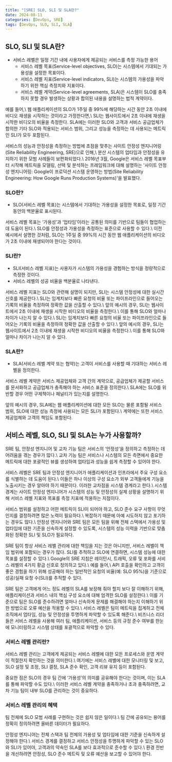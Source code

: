 ```yaml
---
title: "[SRE] SLO, SLI 및 SLA란?"
date: 2024-08-11
categories: [DevOps, SRE]
tags: [DevOps, SLO, SLI, SLA]
---
```


## **SLO, SLI 및 SLA란?**

- 서비스 레벨은 일정 기간 내에 사용자에게 제공되는 서비스를 측정 가능한 용어
  - 서비스 레벨 목표(Service-level objectives, SLO)는 시스템에서 기대되는 가용성을 설정한 목표이다.
  - 서비스 레벨 지표(Service-level indicators, SLI)는 시스템의 가용성을 파악하기 위한 핵심 측정치와 지표이다.
  - 서비스 레벨 계약(Service-level agreements, SLA)은 시스템이 SLO를 충족하지 못할 경우 발생하는 상황과 합의된 내용을 설명하는 법적 계약이다.

예를 들어,\\
웹 애플리케이션의 SLO가 1주일 중 99%에 해당하는 시간 동안 2초 이내에 비디오 재생을 시작하는 것이라고 가정한다면,\\
SLI는 웹사이트에서 2초 이내에 재생을 시작한 비디오의 비율을 측정한다.
SLA에는 이러한 SLO와 고객과 서비스 공급업체가 합의한 기타 SLO와 적용되는 서비스 범위, 그리고 성능을 측정하는 데 사용되는 메트릭인 SLI가 모두 포함된다.

서비스의 성능과 안정성을 측정하는 방법에 초점을 맞추는 사이트 안정성 엔지니어링(Site Reliability Engineering, SRE)으로 인해,\\
분산 시스템의 업타임과 안정성을 유지하기 위한 모범 사례들이 보편화되었다.\\
2016년 3월, Google은 서비스 레벨 목표부터 시작해 메트릭을 모델링, 선택 및 분석하는 프레임워크에 대해 설명하는 '사이트 안정성 엔지니어링: Google이 프로덕션 시스템 운영하는 방법(Site Reliability Engineering: How Google Runs Production Systems)'을 발표했다.

### **SLO란?**

- SLO(서비스 레벨 목표)는 시스템에서 기대하는 가용성을 설정한 목표로, 일정 기간 동안의 백분율로 표시된다.

서비스 레벨 목표는 ‘가용성’과 ‘업타임’이라는 공통된 의미를 기반으로 팀들이 협업하는 데 도움이 된다.\\
SLO를 안정성과 가용성을 측정하는 표준으로 사용할 수 있다.\\
이전 예시에서 설명한 것처럼, SLO는 1주일 중 99%의 시간 동안 웹 애플리케이션의 비디오가 2초 이내에 재생되어야 한다는 것이다.

### **SLI란?**

- SLI(서비스 레벨 지표)는 사용자가 시스템의 가용성을 경험하는 방식을 정량적으로 측정한 것이다. 
- 서비스 레벨의 성공 비율을 백분율로 나타낸다.

서비스 레벨 지표는 SLO와 관련해 설명이 되지만, SLI는 시스템 안정성에 대한 실시간 신호를 제공한다.\\
SLI는 임계치보다 빠른 요청의 비율 또는 파이프라인으로 들어오는 기록의 비율을 측정하여 정확한 값을 산출할 수 있다.\\
앞의 예시의 경우, SLI는 웹사이트에서 2초 이내에 재생을 시작한 비디오의 비율을 측정한다.\\
이를 통해 SLO와 얼마나 차이가 나는지 알 수 있다.\\
SLI는 임계치보다 빠른 요청의 비율 또는 파이프라인으로 들어오는 기록의 비율을 측정하여 정확한 값을 산출할 수 있다.\\
앞의 예시의 경우, SLI는 웹사이트에서 2초 이내에 재생을 시작한 비디오의 비율을 측정한다.\\
이를 통해 SLO와 얼마나 차이가 나는지 알 수 있다.

### **SLA란?**

- SLA(서비스 레벨 계약 또는 협약)는 고객이 서비스를 사용할 때 기대하는 서비스 레벨을 정의한다.

서비스 레벨 계약은 서비스 제공업체와 고객 간의 계약으로, 공급업체가 제공할 서비스를 문서화하고 공급업체가 충족해야 하는 서비스 표준을 정의한다.\\
SLA에는 SLO를 위반할 경우 어떤 구제책이나 페널티가 있는지를 설명한다.

앞의 예시의 경우, SLA에는 웹 애플리케이션에 대한 모든 SLO는 물론 포함될 서비스 범위, SLO에 대한 성능 측정에 사용되는 모든 SLI가 포함된다.\\
계약에는 또한 서비스 제공업체와 고객의 책임도 포함된다.

## **서비스 레벨, SLO, SLI 및 SLA는 누가 사용할까?**

SRE 팀, 안정성 엔지니어 및 교차 기능 팀은 서비스의 ‘안정성’을 정의하고 측정하는 데 어려움을 겪는 경우가 많다.\\
교차 기능 팀은 서비스나 시스템의 모든 측면에서 중요한 메트릭에 대한 포괄적인 뷰를 생성하여 업타임과 성능을 쉽게 측정할 수 있어야 한다.

서비스 레벨은 SRE 팀과 안정성 엔지니어가 애플리케이션과 인프라에서 주요 구성 요소를 식별하는 데 도움이 된다.\\
이들은 하나 이상의 구성 요소가 외부 고객들에게 기능을 노출시키는 경우 알아야 하기 때문이다.
이러한 교차점을 시스템 경계라고 한다.\\
시스템 경계는 사이트 안정성 엔지니어가 시스템의 성능 및 안정성의 실제 상황을 설명하기 위해 서비스 레벨 지표와 목표를 측정 지표에 적용하는 지점이다. 

서비스 범위를 설정하고 어떤 메트릭이 SLI이 되어야 하고, SLO 준수 요구 사항이 무엇인지를 결정하려면 많은 노력이 필요하다.\\
복잡하기 때문에 아예 시도하지 않고 포기하는 경우도 많다.\\
안정성 엔지니어와 SRE 팀은 모든 팀을 위해 전체 스택에서 가용성 및 업타임에 대한 기준을 신속하게 설정할 수 있도록, 시스템의 성능 이력을 기반으로 맞춤화된 정확한 SLI 및 SLO가 필요하다.

SRE 팀이 항상 서비스 레벨 관리에 대한 책임을 지는 것은 아니지만, 서비스 레벨이 책임 범위에 포함되는 경우가 많다. SLI를 추적하고 SLO에 연결하면, 시스템 성능에 대한 목표를 설정할 수 있다.\\
Google의 SRE 지침은 레이턴시, 트래픽, 오류 및 포화를 서비스 레벨의 4가지 황금 신호로 정의하고 있다.\\
예를 들어,\\
API 호출을 확인하고 고객이 좋은 경험을 하기 위해 성공해야 하는 일반적인 요청의 비율(예: SLO 95%)을 기준으로 성공/실패 요청 수(SLI)를 추적할 수 있다. 

SRE 팀은 고객에게 어느 정도 레벨의 SLA를 보장해 줘야 할지 보다 잘 이해하기 위해, 애플리케이션과 서비스 내의 핵심 구성 요소에 대해 엄격한 SLO를 설정한다.\\
이를 기준으로 팀은 SLO를 준수하려면 얼마나 신속하게 문제를 해결해야 하는지 이해하기 위한 방법으로 오류 예산을 적용할 수 있다.\\
서비스 레벨은 팀이 메트릭을 집계하고 전체 조직에서 업타임, 성능 및 안정성을 투명하게 파악할 수 있도록 해준다.\\
비즈니스 리더들은 서비스 레벨을 사용해 여러 팀, 애플리케이션, 서비스 등의 규정 준수 여부를 한눈에 모니터링하고 시스템 상태를 포괄적으로 파악할 수 있다.

### **서비스 레벨 관리란?**

서비스 레벨 관리는 고객에게 제공되는 서비스 레벨에 대한 모든 프로세스와 운영 계약이 적절한지 확인하는 것을 의미한다.\\
여기에는 서비스 레벨에 대한 모니터링 및 보고, SLO 설정 및 조정, SLI 결정, SLA 준수 확인, 고객 리뷰 유지 등이 포함된다. 

중요한 점은 SLO의 경우 팀 간에 ‘가용성’의 의미를 공유해야 한다는 것이며, 이는 SLA를 통해 파악할 수도 있다.\\
이러한 서비스 레벨 계약을 충족하거나 초과 충족하려면, 교차 기능 팀이 내부 SLO를 관리하는 것이 중요하다.

### **서비스 레벨 관리의 혜택**

팀 전체에 SLO 모범 사례를 구현하는 것은 쉽지 않은 일이다.\\
팀 간에 공유되는 용어를 정확히 정의하려면 올바른 데이터가 필요하다.

안정성 엔지니어는 전체 스택과 팀 전체의 가용성 및 업타임에 대한 기준을 신속하게 설정해야 한다.\\
서비스 경계를 결정하고 서비스 안정성을 투명하게 파악할 수 있는 SLO와 SLI가 있어야, 고객과의 약속인 SLA를 보다 효과적으로 준수할 수 있다.\\
환경 전반을 개선하려면 안정성, SLO 준수 메트릭 및 오류 예산을 보고할 수 있어야 한다.